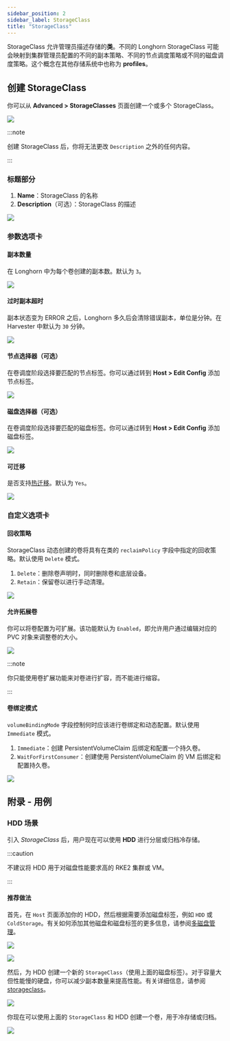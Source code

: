 ```yaml
---
sidebar_position: 2
sidebar_label: StorageClass
title: "StorageClass"
---
```


StorageClass 允许管理员描述存储的**类**。不同的 Longhorn StorageClass 可能会映射到集群管理员配置的不同的副本策略、不同的节点调度策略或不同的磁盘调度策略。这个概念在其他存储系统中也称为 **profiles**。

## 创建 StorageClass
你可以从 **Advanced > StorageClasses** 页面创建一个或多个 StorageClass。

![](/img/v1.2/storageclass/create_storageclasses_entry.png)

:::note

创建 StorageClass 后，你将无法更改 `Description` 之外的任何内容。

:::

### 标题部分
1. **Name**：StorageClass 的名称
1. **Description**（可选）：StorageClass 的描述

![](/img/v1.2/storageclass/create_storageclasses_header_sections.png)

### 参数选项卡

#### 副本数量

在 Longhorn 中为每个卷创建的副本数。默认为 `3`。

![](/img/v1.2/storageclass/create_storageclasses_replicas.png)

#### 过时副本超时

副本状态变为 ERROR 之后，Longhorn 多久后会清除错误副本，单位是分钟。在 Harvester 中默认为 `30` 分钟。

![](/img/v1.2/storageclass/create_storageclasses_stale_timeout.png)

#### 节点选择器（可选）

在卷调度阶段选择要匹配的节点标签。你可以通过转到 **Host > Edit Config** 添加节点标签。

![](/img/v1.2/storageclass/create_storageclasses_node_selector.png)

#### 磁盘选择器（可选）

在卷调度阶段选择要匹配的磁盘标签。你可以通过转到 **Host > Edit Config** 添加磁盘标签。

![](/img/v1.2/storageclass/create_storageclasses_disk_selector.png)

#### 可迁移

是否支持[热迁移](../vm/live-migration.md)。默认为 `Yes`。

![](/img/v1.2/storageclass/create_storageclasses_migratable.png)

### 自定义选项卡

#### 回收策略

StorageClass 动态创建的卷将具有在类的 `reclaimPolicy` 字段中指定的回收策略。默认使用 `Delete` 模式。

1. `Delete`：删除卷声明时，同时删除卷和底层设备。
2. `Retain`：保留卷以进行手动清理。

![](/img/v1.2/storageclass/customize_tab_reclaim_policy.png)

#### 允许拓展卷

你可以将卷配置为可扩展。该功能默认为 `Enabled`，即允许用户通过编辑对应的 PVC 对象来调整卷的大小。

![](/img/v1.2/storageclass/customize_tab_allow_vol_expansion.png)

:::note

你只能使用卷扩展功能来对卷进行扩容，而不能进行缩容。

:::

#### 卷绑定模式

`volumeBindingMode` 字段控制何时应该进行卷绑定和动态配置。默认使用 `Immediate` 模式。

1. `Immediate`：创建 PersistentVolumeClaim 后绑定和配置一个持久卷。
2. `WaitForFirstConsumer`：创建使用 PersistentVolumeClaim 的 VM 后绑定和配置持久卷。

![](/img/v1.2/storageclass/customize_tab_vol_binding_mode.png)


## 附录 - 用例

### HDD 场景

引入 *StorageClass* 后，用户现在可以使用 **HDD** 进行分层或归档冷存储。

:::caution

不建议将 HDD 用于对磁盘性能要求高的 RKE2 集群或 VM。

:::

#### 推荐做法

首先，在 `Host` 页面添加你的 HDD，然后根据需要添加磁盘标签，例如 `HDD` 或 `ColdStorage`。有关如何添加其他磁盘和磁盘标签的更多信息，请参阅[多磁盘管理](https://docs.harvesterhci.io/v1.1/host/#multi-disk-management)。

![](/img/v1.2/storageclass/add_hdd_on_host_page.png)

![](/img/v1.2/storageclass/add_tags.png)

然后，为 HDD 创建一个新的 `StorageClass`（使用上面的磁盘标签）。对于容量大但性能慢的硬盘，你可以减少副本数量来提高性能。有关详细信息，请参阅 [storageclass](https://docs.harvesterhci.io/v1.1/advanced/storageclass)。

![](/img/v1.2/storageclass/create_hdd_storageclass.png)

你现在可以使用上面的 `StorageClass` 和 HDD 创建一个卷，用于冷存储或归档。

![](/img/v1.2/storageclass/create_volume_hdd.png)
